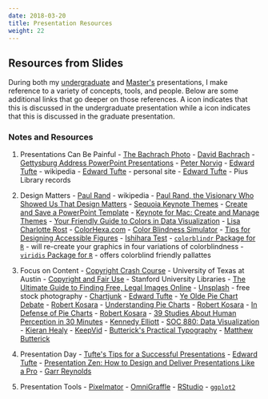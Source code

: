 ```yaml
---
date: 2018-03-20
title: Presentation Resources
weight: 22
---
```


## Resources from Slides
During both my [undergraduate](/presentingData/undergrad) and [Master's](/presentingData/graduate) presentations, I make reference to a variety of concepts, tools, and people. Below are some additional links that go deeper on those references. A <i class="fas fa-comment-alt"></i> icon indicates that this is discussed in the undergraduate presentation while a <i class="far fa-comment-alt"></i> icon indicates that this is discussed in the graduate presentation.

### Notes and Resources
  1. Presentations Can Be Painful
    - [The Bachrach Photo](https://commons.wikimedia.org/wiki/File:Crowd_of_citizens,_soldiers,_and_etc._with_Lincoln_at_Gettysburg._-_NARA_-_529085.jpg) - [David Bachrach](https://en.wikipedia.org/wiki/David_Bachrach) <i class="fas fa-comment-alt"></i> <i class="far fa-comment-alt"></i>
    - [Gettysburg Address PowerPoint Presentations](http://norvig.com/Gettysburg/) - [Peter Norvig](http://www.norvig.com) <i class="fas fa-comment-alt"></i> <i class="far fa-comment-alt"></i>
    - [Edward Tufte](https://en.wikipedia.org/wiki/Edward_Tufte) - wikipedia <i class="fas fa-comment-alt"></i> <i class="far fa-comment-alt"></i>
    - [Edward Tufte](https://www.edwardtufte.com/tufte/) - personal site <i class="far fa-comment-alt"></i>
    - [Edward Tufte](http://libcat.slu.edu/search~S5/a?Tufte%2C+Edward+R.%2C+1942-&search_code=a) - Pius Library records <i class="far fa-comment-alt"></i>

  2. Design Matters
    - [Paul Rand](https://en.wikipedia.org/wiki/Paul_Rand) - wikipedia <i class="far fa-comment-alt"></i>
    - [Paul Rand, the Visionary Who Showed Us That Design Matters](https://www.wired.com/2015/04/paul-rand-visionary-showed-us-design-matters/) <i class="fas fa-comment-alt"></i> <i class="far fa-comment-alt"></i>
    - [Sequoia Keynote Themes](https://github.com/chris-prener/sequoia_templates) <i class="far fa-comment-alt"></i>
    - [Create and Save a PowerPoint Template](https://support.office.com/en-us/article/Create-and-save-a-PowerPoint-template-ee4429ad-2a74-4100-82f7-50f8169c8aca) <i class="far fa-comment-alt"></i>
    - [Keynote for Mac: Create and Manage Themes](https://support.apple.com/kb/PH16967?locale=en_US) <i class="far fa-comment-alt"></i>
    - [Your Friendly Guide to Colors in Data Visualization](https://lisacharlotterost.github.io/2016/04/22/Colors-for-DataVis/) - [Lisa Charlotte Rost](https://lisacharlotterost.github.io) <i class="far fa-comment-alt"></i>
    - [ColorHexa.com](http://www.colorhexa.com) <i class="fas fa-comment-alt"></i> <i class="far fa-comment-alt"></i>
    - [Color Blindness Simulator](http://www.color-blindness.com/coblis-color-blindness-simulator/) <i class="fas fa-comment-alt"></i> <i class="far fa-comment-alt"></i>
    - [Tips for Designing Accessible Figures](http://www.somersault1824.com/tips-for-designing-scientific-figures-for-color-blind-readers/) <i class="far fa-comment-alt"></i>
    - [Ishihara Test](https://en.wikipedia.org/wiki/Ishihara_test) <i class="far fa-comment-alt"></i>
    - [`colorblindr` Package for `R`](https://github.com/clauswilke/colorblindr) - will re-create your graphics in four variations of colorblindness <i class="far fa-comment-alt"></i>
    - [`viridis` Package for `R`](https://cran.r-project.org/web/packages/viridis/vignettes/intro-to-viridis.html) - offers colorblind friendly pallattes <i class="far fa-comment-alt"></i>
  
  3. Focus on Content
    - [Copyright Crash Course](http://guides.lib.utexas.edu/copyright) - University of Texas at Austin <i class="fas fa-comment-alt"></i> <i class="far fa-comment-alt"></i>
    - [Copyright and Fair Use](https://fairuse.stanford.edu) - Stanford University Libraries <i class="fas fa-comment-alt"></i> <i class="far fa-comment-alt"></i>
    - [The Ultimate Guide to Finding Free, Legal Images Online](http://www.macworld.com/article/2899637/the-ultimate-guide-to-finding-free-legal-images-online.html) <i class="fas fa-comment-alt"></i> <i class="far fa-comment-alt"></i>
    - [Unsplash](https://unsplash.com) - free stock photography <i class="fas fa-comment-alt"></i> <i class="far fa-comment-alt"></i>
    - [Chartjunk](http://www.edwardtufte.com/bboard/q-and-a-fetch-msg?msg_id=00040Z) - [Edward Tufte](https://www.edwardtufte.com/tufte/)<i class="fas fa-comment-alt"></i> <i class="far fa-comment-alt"></i>
    - [Ye Olde Pie Chart Debate](https://eagereyes.org/blog/2015/ye-olde-pie-chart-debate) - [Robert Kosara](https://eagereyes.org) <i class="far fa-comment-alt"></i>
    - [Understanding Pie Charts](https://eagereyes.org/techniques/pie-charts) - [Robert Kosara](https://eagereyes.org) <i class="far fa-comment-alt"></i>
    - [In Defense of Pie Charts](https://eagereyes.org/criticism/in-defense-of-pie-charts) - [Robert Kosara](https://eagereyes.org) <i class="far fa-comment-alt"></i>
    - [39 Studies About Human Perception in 30 Minutes](https://medium.com/@kennelliott/39-studies-about-human-perception-in-30-minutes-4728f9e31a73#.664tzrmuf) - [Kennedy Elliott](https://twitter.com/kennelliott) <i class="far fa-comment-alt"></i>
    - [SOC 880: Data Visualization](http://vissoc.co/index.html) - [Kieran Healy](https://kieranhealy.org) <i class="far fa-comment-alt"></i>
    - [KeepVid](http://keepvid.com) <i class="far fa-comment-alt"></i>
    - [Butterick's Practical Typography](http://practicaltypography.com) - [Matthew Butterick](http://typographyforlawyers.com/about.html) <i class="far fa-comment-alt"></i>
  
  4. Presentation Day
    - [Tufte's Tips for a Successful Presentations](https://www.edwardtufte.com/tufte/advocate_flatland2) - [Edward Tufte](https://www.edwardtufte.com/tufte/) <i class="fas fa-comment-alt"></i> <i class="far fa-comment-alt"></i>
    - [Presentation Zen: How to Design and Deliver Presentations Like a Pro](http://www.garrreynolds.com/Presentation/pdf/presentation_tips.pdf) - [Garr Reynolds](http://www.garrreynolds.com) <i class="fas fa-comment-alt"></i> <i class="far fa-comment-alt"></i>
  
  5. Presentation Tools
    - [Pixelmator](http://www.pixelmator.com/mac/) <i class="far fa-comment-alt"></i>
    - [OmniGraffle](https://www.omnigroup.com/omnigraffle) <i class="far fa-comment-alt"></i>
    - [RStudio](https://www.rstudio.com) <i class="far fa-comment-alt"></i>
    - [`ggplot2`](http://ggplot2.org) <i class="far fa-comment-alt"></i>
